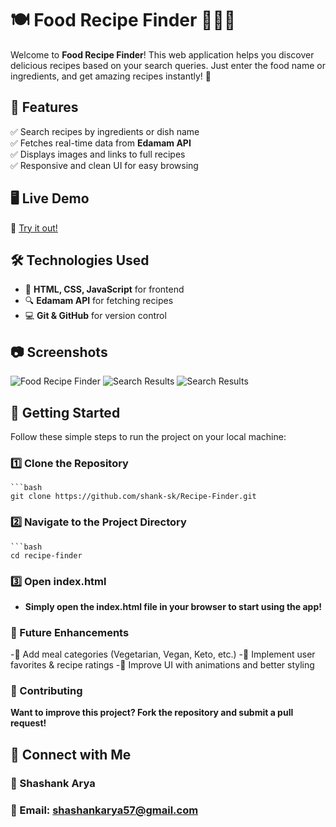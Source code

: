 # 🍽️ Food Recipe Finder 🍕🍔🥗

Welcome to **Food Recipe Finder**! This web application helps you discover delicious recipes based on your search queries. Just enter the food name or ingredients, and get amazing recipes instantly! 🚀

## 🌟 Features
✅ Search recipes by ingredients or dish name  
✅ Fetches real-time data from **Edamam API**  
✅ Displays images and links to full recipes  
✅ Responsive and clean UI for easy browsing  

## 🖥️ Live Demo
🔗 [Try it out!](https://shank-sk.github.io/Recipe-Finder/)  

## 🛠️ Technologies Used
- 🎨 **HTML, CSS, JavaScript** for frontend  
- 🔍 **Edamam API** for fetching recipes  
- 💻 **Git & GitHub** for version control  

## 📷 Screenshots
![Food Recipe Finder](https://github.com/user-attachments/assets/b134bbee-ccfa-48f8-a2fc-853a9de6201e)
![Search Results](https://github.com/user-attachments/assets/1e054c36-4cf8-43b3-bf38-7175cb9254d3)
![Search Results](https://github.com/user-attachments/assets/03a76435-68bb-4218-b57f-4558b75bcb2a)



## 🚀 Getting Started
Follow these simple steps to run the project on your local machine:

  ### 1️⃣ Clone the Repository
    ```bash
    git clone https://github.com/shank-sk/Recipe-Finder.git

  ### 2️⃣ Navigate to the Project Directory
    ```bash
    cd recipe-finder
  ### 3️⃣ Open index.html
   - **Simply open the index.html file in your browser to start using the app!**

  ### 🎯 Future Enhancements
  -🔹 Add meal categories (Vegetarian, Vegan, Keto, etc.)
  -🔹 Implement user favorites & recipe ratings
  -🔹 Improve UI with animations and better styling

  ### 🤝 Contributing
  **Want to improve this project? Fork the repository and submit a pull request!**

  ## 🔗 Connect with Me
### 👤 Shashank Arya
### 📧 Email: shashankarya57@gmail.com
